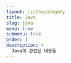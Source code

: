 ```yaml
---
layout: listbycategory
title: Java
slug: java
menu: true
submenu: true
order: 1
description: >
  Java에 관련된 내용들
---
```

